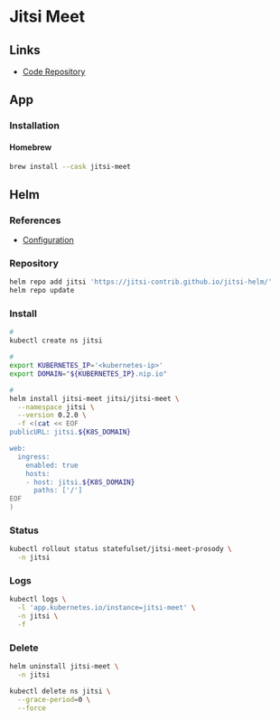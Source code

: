 # Jitsi Meet

<!--
https://www.udemy.com/course/integrate-free-jitsi-video-conference-api-in-php-codeigniter/
https://www.udemy.com/course/bigbluebutton-jitsi-installation-configuration/
-->

## Links

- [Code Repository](https://github.com/jitsi/jitsi-meet)

## App

### Installation

#### Homebrew

```sh
brew install --cask jitsi-meet
```

## Helm

### References

- [Configuration](https://github.com/jitsi-contrib/jitsi-helm#configuration)

### Repository

```sh
helm repo add jitsi 'https://jitsi-contrib.github.io/jitsi-helm/'
helm repo update
```

### Install

```sh
#
kubectl create ns jitsi

#
export KUBERNETES_IP='<kubernetes-ip>'
export DOMAIN="${KUBERNETES_IP}.nip.io"

#
helm install jitsi-meet jitsi/jitsi-meet \
  --namespace jitsi \
  --version 0.2.0 \
  -f <(cat << EOF
publicURL: jitsi.${K8S_DOMAIN}

web:
  ingress:
    enabled: true
    hosts:
    - host: jitsi.${K8S_DOMAIN}
      paths: ['/']
EOF
)
```

### Status

```sh
kubectl rollout status statefulset/jitsi-meet-prosody \
  -n jitsi
```

### Logs

```sh
kubectl logs \
  -l 'app.kubernetes.io/instance=jitsi-meet' \
  -n jitsi \
  -f
```

### Delete

```sh
helm uninstall jitsi-meet \
  -n jitsi

kubectl delete ns jitsi \
  --grace-period=0 \
  --force
```
